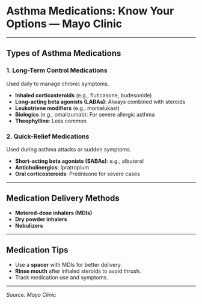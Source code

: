 # Asthma Medications: Know Your Options — Mayo Clinic

---

## Types of Asthma Medications

### 1. Long-Term Control Medications
Used daily to manage chronic symptoms.

- **Inhaled corticosteroids** (e.g., fluticasone, budesonide)
- **Long-acting beta agonists (LABAs)**: Always combined with steroids
- **Leukotriene modifiers** (e.g., montelukast)
- **Biologics** (e.g., omalizumab): For severe allergic asthma
- **Theophylline**: Less common

### 2. Quick-Relief Medications

Used during asthma attacks or sudden symptoms.

- **Short-acting beta agonists (SABAs)**: e.g., albuterol
- **Anticholinergics**: Ipratropium
- **Oral corticosteroids**: Prednisone for severe cases

---

## Medication Delivery Methods

- **Metered-dose inhalers (MDIs)**
- **Dry powder inhalers**
- **Nebulizers**

---

## Medication Tips

- Use a **spacer** with MDIs for better delivery.
- **Rinse mouth** after inhaled steroids to avoid thrush.
- Track medication use and symptoms.

---

_Source: Mayo Clinic_  
